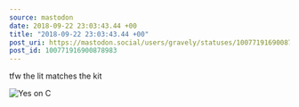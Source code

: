 ```yaml
---
source: mastodon
date: 2018-09-22 23:03:43.44 +00
title: "2018-09-22 23:03:43.44 +00"
post_uri: https://mastodon.social/users/gravely/statuses/100771916900878983
post_id: 100771916900878983
---
```

tfw the lit matches the kit


![Yes on C](/images/6550807.jpeg)

